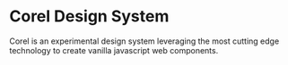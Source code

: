 # Corel Design System
Corel is an experimental design system leveraging the most cutting edge technology to create vanilla javascript web components.